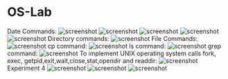 # OS-Lab
Date Commands:
![screenshot](1a.png)
![screenshot](1a-2.png)
![screenshot](1a-3.png)
![screenshot](1a-4.png)
![screenshot](1a-5.png)
Directory commands:
![screenshot](1a-6.png)
File Commands:
![screenshot](1a-7.png)
cp command:
![screenshot](1b-1.png)
ls command:
![screenshot](1b-2.png)
grep command:
![screenshot](1b-3.png)
To implement UNIX operating system calls fork, exec, getpid,exit,wait,close,stat,opendir and readdir:
![screenshot](2a.png)
Experiment 4
![screenshot](3.png)
![screenshot](4-2.png)
![screenshot](4.png)
